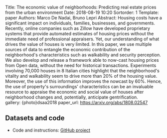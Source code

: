 Title: The economic value of neighborhoods: Predicting real estate prices from the urban environment
Date: 2018-08-19 10:20
Sortorder: 1
Template: paper
Authors: Marco De Nadai, Bruno Lepri
Abstract: Housing costs have a significant impact on individuals, families, businesses, and governments. Recently, online companies such as Zillow have developed proprietary systems that provide automated estimates of housing prices without the immediate need of professional appraisers. Yet, our understanding of what drives the value of houses is very limited. In this paper, we use multiple sources of data to entangle the economic contribution of the neighborhood's characteristics such as walkability and security perception. We also develop and release a framework able to now-cast housing prices from Open data, without the need for historical transactions. Experiments involving 70,000 houses in 8 Italian cities highlight that the neighborhood's vitality and walkability seem to drive more than 20% of the housing value. Moreover, the use of this information improves the nowcast by 60%. Hence, the use of property's surroundings' characteristics can be an invaluable resource to appraise the economic and social value of houses after neighborhood changes and, potentially, anticipate gentrification.  
gallery: {photo}dsaa2018
paper_url: https://arxiv.org/abs/1808.02547

## Datasets and code

* Code and instructions: [GitHub project](https://github.com/denadai2/real-estate-neighborhood-prediction)





